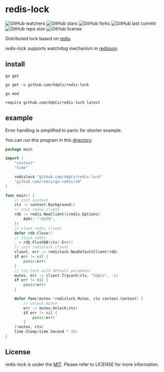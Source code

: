 # redis-lock

![GitHub watchers](https://img.shields.io/github/watchers/XdpCs/redis-lock?style=social)
![GitHub stars](https://img.shields.io/github/stars/XdpCs/redis-lock?style=social)
![GitHub forks](https://img.shields.io/github/forks/XdpCs/redis-lock?style=social)
![GitHub last commit](https://img.shields.io/github/last-commit/XdpCs/redis-lock?style=flat-square)
![GitHub repo size](https://img.shields.io/github/repo-size/XdpCs/redis-lock?style=flat-square)
![GitHub license](https://img.shields.io/github/license/XdpCs/redis-lock?style=flat-square)

Distributed lock based on [redis](https://redis.io/docs/manual/patterns/distributed-locks/).

redis-lock supports watchdog mechanism in [redisson](https://github.com/redisson/redisson).

## install

`go get`

```shell
go get -u github.com/XdpCs/redis-lock
```

`go mod`

```shell
require github.com/XdpCs/redis-lock latest
```

## example

Error handling is simplified to panic for shorter example.

You can run this program in this [directory](./example/main.go).

```go
package main

import (
	"context"
	"time"

	redislock "github.com/XdpCs/redis-lock"
	"github.com/redis/go-redis/v9"
)

func main() {
	// init context
	ctx := context.Background()
	// init redis client
	rdb := redis.NewClient(&redis.Options{
		Addr: ":6379",
	})
	// close redis client
	defer rdb.Close()
	// flush redis
	_ = rdb.FlushDB(ctx).Err()
	// init redislock client
	client, err := redislock.NewDefaultClient(rdb)
	if err != nil {
		panic(err)
	}
	// try lock with default parameter
	mutex, err := client.TryLock(ctx, "XdpCs", -1)
	if err != nil {
		panic(err)
	}

	defer func(mutex *redislock.Mutex, ctx context.Context) {
		// unlock mutex
		err := mutex.Unlock(ctx)
		if err != nil {
			panic(err)
		}
	}(mutex, ctx)
	time.Sleep(time.Second * 30)
}
```

## License

redis-lock is under the [MIT](LICENSE). Please refer to LICENSE for more information.